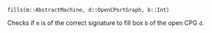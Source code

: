 ```
fills(m::AbstractMachine, d::OpenCPortGraph, b::Int)
```

Checks if `m` is of the correct signature to fill box `b` of the open CPG `d`.
